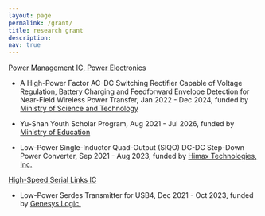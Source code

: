 ```yaml
---
layout: page
permalink: /grant/
title: research grant
description: 
nav: true
---
```


<a href="#"> Power Management IC, Power Electronics </a>

<ul>
    <li> <p> A High-Power Factor AC-DC Switching Rectifier Capable of Voltage Regulation, Battery Charging and Feedforward Envelope Detection for Near-Field Wireless Power Transfer, Jan 2022 - Dec 2024, funded by <a href="#">Ministry of Science and Technology</a> </p> </li>
    <li> <p> Yu-Shan Youth Scholar Program, Aug 2021 - Jul 2026, funded by <a href="#">Ministry of Education</a> </p> </li>
    <li> <p> Low-Power Single-Inductor Quad-Output (SIQO) DC-DC Step-Down Power Converter, Sep 2021 - Aug 2023, funded by <a href="#">Himax Technologies, Inc.</a> </p> </li>

</ul>


<a href="#"> High-Speed Serial Links IC </a>

<ul>
    <li> <p> Low-Power Serdes Transmitter for USB4, Dec 2021 - Oct 2023, funded by <a href="#">Genesys Logic.</a> </p> </li>
</ul>
